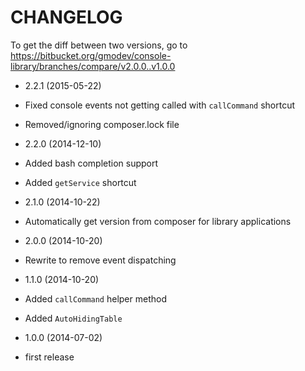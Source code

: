 CHANGELOG
=========

To get the diff between two versions, go to 
https://bitbucket.org/gmodev/console-library/branches/compare/v2.0.0..v1.0.0

* 2.2.1 (2015-05-22)

 * Fixed console events not getting called with `callCommand` shortcut
 * Removed/ignoring composer.lock file

* 2.2.0 (2014-12-10)

 * Added bash completion support
 * Added `getService` shortcut


* 2.1.0 (2014-10-22)

 * Automatically get version from composer for library applications


* 2.0.0 (2014-10-20)

 * Rewrite to remove event dispatching


* 1.1.0 (2014-10-20)

 * Added `callCommand` helper method
 * Added `AutoHidingTable`


* 1.0.0 (2014-07-02)

 * first release
